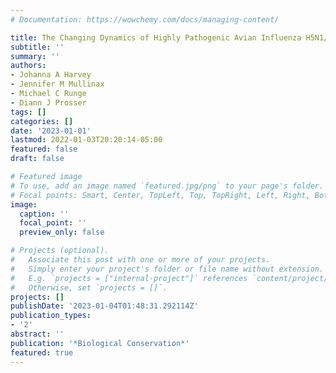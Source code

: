 ```yaml
---
# Documentation: https://wowchemy.com/docs/managing-content/

title: The Changing Dynamics of Highly Pathogenic Avian Influenza H5N1/: Next Steps for Science and Management in North America
subtitle: ''
summary: ''
authors:
- Johanna A Harvey
- Jennifer M Mullinax
- Michael C Runge
- Diann J Prosser
tags: []
categories: []
date: '2023-01-01'
lastmod: 2022-01-03T20:20:14-05:00
featured: false
draft: false

# Featured image
# To use, add an image named `featured.jpg/png` to your page's folder.
# Focal points: Smart, Center, TopLeft, Top, TopRight, Left, Right, BottomLeft, Bottom, BottomRight.
image:
  caption: ''
  focal_point: ''
  preview_only: false

# Projects (optional).
#   Associate this post with one or more of your projects.
#   Simply enter your project's folder or file name without extension.
#   E.g. `projects = ["internal-project"]` references `content/project/deep-learning/index.md`.
#   Otherwise, set `projects = []`.
projects: []
publishDate: '2023-01-04T01:48:31.292114Z'
publication_types:
- '2'
abstract: ''
publication: '*Biological Conservation*'
featured: true
---
```

